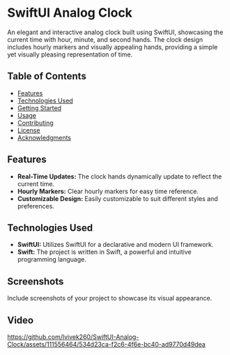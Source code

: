 # SwiftUI Analog Clock

An elegant and interactive analog clock built using SwiftUI, showcasing the current time with hour, minute, and second hands. The clock design includes hourly markers and visually appealing hands, providing a simple yet visually pleasing representation of time.

## Table of Contents
- [Features](#features)
- [Technologies Used](#technologies-used)
- [Getting Started](#getting-started)
- [Usage](#usage)
- [Contributing](#contributing)
- [License](#license)
- [Acknowledgments](#acknowledgments)

## Features

- **Real-Time Updates:** The clock hands dynamically update to reflect the current time.
- **Hourly Markers:** Clear hourly markers for easy time reference.
- **Customizable Design:** Easily customizable to suit different styles and preferences.

## Technologies Used

- **SwiftUI:** Utilizes SwiftUI for a declarative and modern UI framework.
- **Swift:** The project is written in Swift, a powerful and intuitive programming language.

## Screenshots

Include screenshots of your project to showcase its visual appearance.

## Video

https://github.com/lvivek260/SwiftUI-Analog-Clock/assets/111556464/534d23ca-f2c6-4f6e-bc40-ad9770d49dea
